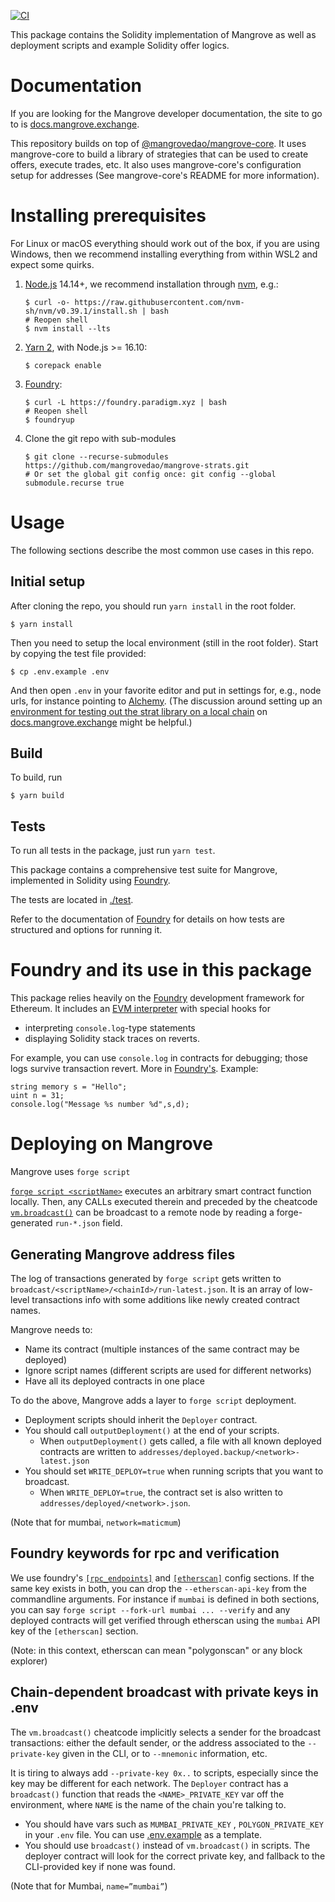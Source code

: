 [![CI](https://github.com/mangrovedao/mangrove-core/actions/workflows/node.js.yml/badge.svg)](https://github.com/mangrovedao/mangrove-core/actions/workflows/node.js.yml)

This package contains the Solidity implementation of Mangrove as well as deployment scripts and example Solidity offer logics.

# Documentation

If you are looking for the Mangrove developer documentation, the site to go to is [docs.mangrove.exchange](https://docs.mangrove.exchange).

This repository builds on top of [@mangrovedao/mangrove-core](https://github.com/mangrovedao/mangrove-core/). It uses mangrove-core to build a library of strategies that can be used to create offers, execute trades, etc. It also uses mangrove-core's configuration setup for addresses (See mangrove-core's README for more information).

# Installing prerequisites

For Linux or macOS everything should work out of the box, if you are using Windows, then we recommend installing everything from within WSL2 and expect some quirks.

1. [Node.js](https://nodejs.org/en/) 14.14+, we recommend installation through [nvm](https://github.com/nvm-sh/nvm#installing-and-updating), e.g.:

   ```shell
   $ curl -o- https://raw.githubusercontent.com/nvm-sh/nvm/v0.39.1/install.sh | bash
   # Reopen shell
   $ nvm install --lts
   ```

2. [Yarn 2](https://yarnpkg.com/getting-started/install), with Node.js >= 16.10:

   ```shell
   $ corepack enable
   ```

3. [Foundry](https://book.getfoundry.sh/getting-started/installation.html):

   ```shell
   $ curl -L https://foundry.paradigm.xyz | bash
   # Reopen shell
   $ foundryup
   ```

4. Clone the git repo with sub-modules

   ```shell
   $ git clone --recurse-submodules https://github.com/mangrovedao/mangrove-strats.git
   # Or set the global git config once: git config --global submodule.recurse true
   ```

# Usage

The following sections describe the most common use cases in this repo.

## Initial setup

After cloning the repo, you should run `yarn install` in the root folder.

```shell
$ yarn install
```

Then you need to setup the local environment (still in the root folder). Start by copying the test file provided:

```shell
$ cp .env.example .env
```

And then open `.env` in your favorite editor and put in settings for, e.g., node urls, for instance pointing to [Alchemy](https://www.alchemy.com/). (The discussion around setting up an [environment for testing out the strat library on a local chain](https://docs.mangrove.exchange/strat-lib/getting-started/preparation#local-chain) on [docs.mangrove.exchange](https://docs.mangrove.exchange) might be helpful.)

## Build

To build, run

```shell
$ yarn build
```

## Tests

To run all tests in the package, just run `yarn test`.

This package contains a comprehensive test suite for Mangrove, implemented in Solidity using [Foundry](https://book.getfoundry.sh/index.html).

The tests are located in [./test](./test).

Refer to the documentation of [Foundry](https://book.getfoundry.sh/index.html) for details on how tests are structured and options for running it.

# Foundry and its use in this package

This package relies heavily on the [Foundry](https://book.getfoundry.sh/) development framework for Ethereum. It includes an [EVM interpreter](https://github.com/gakonst/ethers-rs) with special hooks for

- interpreting `console.log`-type statements
- displaying Solidity stack traces on reverts.

For example, you can use `console.log` in contracts for debugging; those logs survive transaction revert. More in [Foundry's](https://book.getfoundry.sh/reference/forge-std/console-log?highlight=console#console-logging). Example:

```
string memory s = "Hello";
uint n = 31;
console.log("Message %s number %d",s,d);
```

# Deploying on Mangrove

Mangrove uses `forge script`

[`forge script <scriptName>`](https://book.getfoundry.sh/reference/forge/forge-script) executes an arbitrary smart contract function locally. Then, any CALLs executed therein and preceded by the cheatcode [`vm.broadcast()`](https://book.getfoundry.sh/cheatcodes/broadcast) can be broadcast to a remote node by reading a forge-generated `run-*.json` field.

## Generating Mangrove address files

The log of transactions generated by `forge script` gets written to `broadcast/<scriptName>/<chainId>/run-latest.json`. It is an array of low-level transactions info with some additions like newly created contract names.

Mangrove needs to:

- Name its contract (multiple instances of the same contract may be deployed)
- Ignore script names (different scripts are used for different networks)
- Have all its deployed contracts in one place

To do the above, Mangrove adds a layer to `forge script` deployment.

- Deployment scripts should inherit the `Deployer` contract.
- You should call `outputDeployment()` at the end of your scripts.
  - When `outputDeployment()` gets called, a file with all known deployed contracts are written to `addresses/deployed.backup/<network>-latest.json`
- You should set `WRITE_DEPLOY=true` when running scripts that you want to broadcast.
  - When `WRITE_DEPLOY=true`, the contract set is also written to `addresses/deployed/<network>.json`.

(Note that for mumbai, `network=maticmum`)

## Foundry keywords for rpc and verification

We use foundry's [`[rpc_endpoints]`](https://book.getfoundry.sh/cheatcodes/rpc#examples) and [`[etherscan]`](https://book.getfoundry.sh/reference/config/etherscan?highlight=etherscan#etherscan) config sections. If the same key exists in both, you can drop the `--etherscan-api-key` from the commandline arguments. For instance if `mumbai` is defined in both sections, you can say `forge script --fork-url mumbai ... --verify` and any deployed contracts will get verified through etherscan using the `mumbai` API key of the `[etherscan]` section.

(Note: in this context, etherscan can mean "polygonscan" or any block explorer)

## Chain-dependent broadcast with private keys in .env

The `vm.broadcast()` cheatcode implicitly selects a sender for the broadcast transactions: either the default sender, or the address associated to the `--private-key` given in the CLI, or to `--mnemonic` information, etc.

It is tiring to always add `--private-key 0x..` to scripts, especially since the key may be different for each network. The `Deployer` contract has a `broadcast()` function that reads the `<NAME>_PRIVATE_KEY` var off the environment, where `NAME` is the name of the chain you're talking to.

- You should have vars such as `MUMBAI_PRIVATE_KEY` , `POLYGON_PRIVATE_KEY` in your `.env` file. You can use [.env.example](.env.example) as a template.
- You should use `broadcast()` instead of `vm.broadcast()` in scripts. The deployer contract will look for the correct private key, and fallback to the CLI-provided key if none was found.

(Note that for Mumbai, `name=”mumbai”`)
